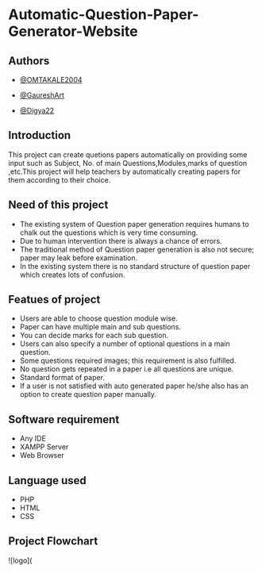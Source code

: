 # Automatic-Question-Paper-Generator-Website


## Authors

- [@OMTAKALE2004](https://github.com/OMTAKALE2004)
  
-  [@GaureshArt](https://github.com/GaureshArt)

- [@Digya22](https://github.com/Digya22)


  




## Introduction 

This project can create quetions papers automatically on providing some input such as Subject, No. of main Questions,Modules,marks of question ,etc.This project will help teachers by automatically creating papers for them according to their choice.


## Need of this project

-   The existing system of Question paper
    generation requires humans to chalk out
    the questions which is very time
    consuming.
-   Due to human intervention there is always
    a chance of errors.
- The traditional method of Question paper
    generation is also not secure; paper may
    leak before examination.
-  In the existing system there is no standard
    structure of question paper which creates
    lots of confusion.


## Featues of project

- Users are able to choose question module
    wise.
- Paper can have multiple main and sub
  questions.
- You can decide marks for each sub question.
- Users can also specify a number of optional
  questions in a main question.
- Some questions required images; this
  requirement is also fulfilled.
- No question gets repeated in a paper i.e all
  questions are unique.
- Standard format of paper.
- If a user is not satisfied with auto generated
  paper he/she also has an option to create
  question paper manually.


## Software requirement

- Any IDE
- XAMPP Server
- Web Browser


## Language used
- PHP
- HTML
- CSS

## Project Flowchart
![logo](






